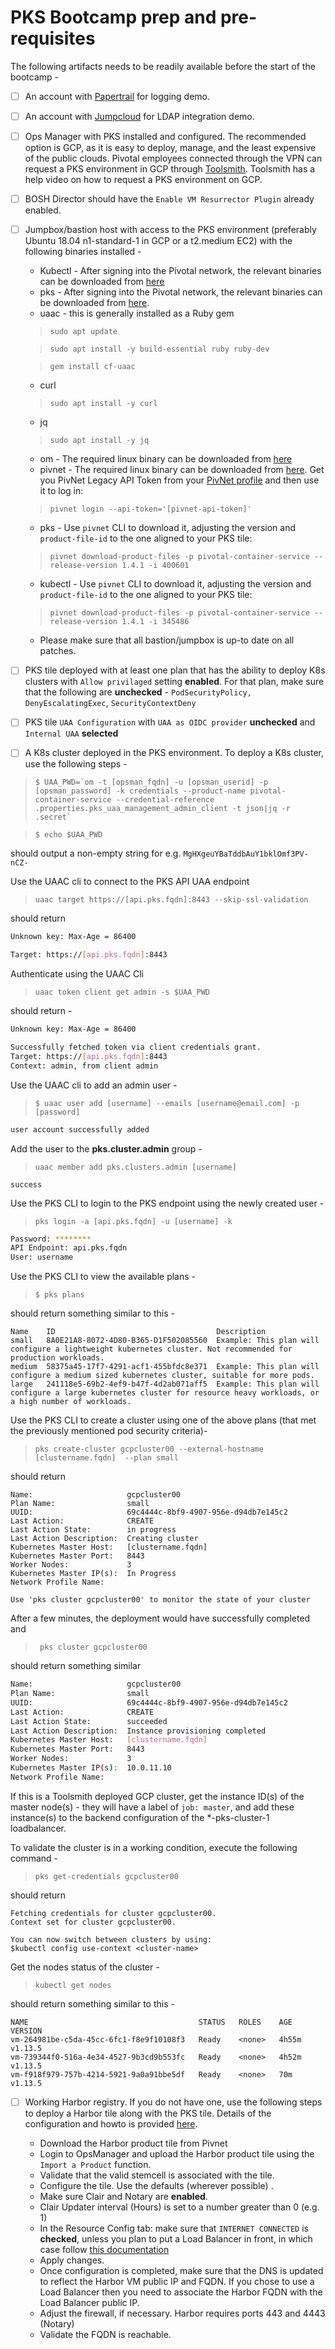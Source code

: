 # PKS Bootcamp prep and pre-requisites

The following artifacts needs to be readily available before the start of the bootcamp -

 - [ ] An account with [Papertrail](https://papertrailapp.com/) for logging demo.
 - [ ] An account with [Jumpcloud](https://jumpcloud.com/signup/) for LDAP integration demo.
 - [ ] Ops Manager with PKS installed and configured. The recommended option is GCP, as it is easy to deploy, manage, and the least expensive of the public clouds. Pivotal employees connected through the VPN can request a PKS environment in GCP through [Toolsmith](https://environments.toolsmiths.cf-app.com/home). Toolsmith has a help video on how to request a PKS environment on GCP.
 - [ ] BOSH Director should have the `Enable VM Resurrector Plugin` already enabled.
 - [ ] Jumpbox/bastion host with access to the PKS environment (preferably Ubuntu 18.04 n1-standard-1 in GCP or a t2.medium EC2) with the following binaries installed -
   * Kubectl - After signing into the Pivotal network, the relevant binaries can be downloaded from [here](https://network.pivotal.io/products/pivotal-container-service/#/releases/386533/file_groups/1831)
   * pks - After signing into the Pivotal network, the relevant binaries can be downloaded from [here](https://network.pivotal.io/products/pivotal-container-service/#/releases/386533/file_groups/1830).
   * uaac - this is generally installed as a Ruby gem
    > `sudo apt update`

    > `sudo apt install -y build-essential ruby ruby-dev`

    > `gem install cf-uaac`
   * curl
   > `sudo apt install -y curl`
   * jq
   > `sudo apt install -y jq`
   * om - The required linux binary can be downloaded from [here](https://github.com/pivotal-cf/om/releases)
   * pivnet - The required linux binary can be downloaded from [here](https://github.com/pivotal-cf/pivnet-cli/releases). Get you PivNet Legacy API Token from your [PivNet profile](https://network.pivotal.io/users/dashboard/edit-profile) and then use it to log in:
   > `pivnet login --api-token='[pivnet-api-token]'`
   * pks - Use `pivnet` CLI to download it, adjusting the version and `product-file-id` to the one aligned to your PKS tile:
   > `pivnet download-product-files -p pivotal-container-service --release-version 1.4.1 -i 400601`
   * kubectl - Use `pivnet` CLI to download it, adjusting the version and `product-file-id` to the one aligned to your PKS tile:
   > `pivnet download-product-files -p pivotal-container-service --release-version 1.4.1 -i 345486`
   * Please make sure that all bastion/jumpbox is up-to date on all patches.


 - [ ] PKS tile deployed with at least one plan that has the ability to deploy K8s clusters with `Allow privilaged` setting **enabled**. For that plan, make sure that the following are **unchecked** - `PodSecurityPolicy,` `DenyEscalatingExec`, `SecurityContextDeny`
 - [ ] PKS tile `UAA Configuration` with `UAA as OIDC provider` **unchecked** and `Internal UAA` **selected**
 - [ ] A K8s cluster deployed in the PKS environment. To deploy a K8s cluster, use the following steps -

>``
$ UAA_PWD=`om -t [opsman_fqdn] -u [opsman_userid] -p [opsman_password] -k credentials --product-name pivotal-container-service --credential-reference .properties.pks_uaa_management_admin_client -t json|jq -r .secret`
``

> `$ echo $UAA_PWD`

should output a non-empty string for e.g.
`MgHXgeuYBaTddbAuY1bklOmf3PV-nCZ-`

Use the UAAC cli to connect to the PKS API UAA endpoint

> `uaac target https://[api.pks.fqdn]:8443 --skip-ssl-validation`

should return
```bash
Unknown key: Max-Age = 86400

Target: https://[api.pks.fqdn]:8443
```
Authenticate using the UAAC Cli

> `uaac token client get admin -s $UAA_PWD`

should return -
```bash
Unknown key: Max-Age = 86400

Successfully fetched token via client credentials grant.
Target: https://[api.pks.fqdn]:8443
Context: admin, from client admin
```
Use the UAAC cli to add an admin user -

>`$ uaac user add [username] --emails [username@email.com] -p [password]`

```bash
user account successfully added
```
Add the user to the **pks.cluster.admin** group -
> `uaac member add pks.clusters.admin [username]`

```
success
```
Use the PKS CLI to login to the PKS endpoint using the newly created user -

> `pks login -a [api.pks.fqdn] -u [username] -k`

```bash
Password: ********
API Endpoint: api.pks.fqdn
User: username
```

Use the PKS CLI to view the available plans -

>`$ pks plans`

should return something similar to this -
```shell
Name    ID                                    Description
small   8A0E21A8-8072-4D80-B365-D1F502085560  Example: This plan will configure a lightweight kubernetes cluster. Not recommended for production workloads.
medium  58375a45-17f7-4291-acf1-455bfdc8e371  Example: This plan will configure a medium sized kubernetes cluster, suitable for more pods.
large   241118e5-69b2-4ef9-b47f-4d2ab071aff5  Example: This plan will configure a large kubernetes cluster for resource heavy workloads, or a high number of workloads.
```

Use the PKS CLI to create a cluster using one of the above plans (that met the previously mentioned pod security criteria)-

>`pks create-cluster gcpcluster00 --external-hostname [clustername.fqdn]  --plan small`

should return
```shell
Name:                     gcpcluster00
Plan Name:                small
UUID:                     69c4444c-8bf9-4907-956e-d94db7e145c2
Last Action:              CREATE
Last Action State:        in progress
Last Action Description:  Creating cluster
Kubernetes Master Host:   [clustername.fqdn]
Kubernetes Master Port:   8443
Worker Nodes:             3
Kubernetes Master IP(s):  In Progress
Network Profile Name:

Use 'pks cluster gcpcluster00' to monitor the state of your cluster
```

After a few minutes, the deployment would have successfully completed and

>` pks cluster gcpcluster00`

should return something similar

```bash
Name:                     gcpcluster00
Plan Name:                small
UUID:                     69c4444c-8bf9-4907-956e-d94db7e145c2
Last Action:              CREATE
Last Action State:        succeeded
Last Action Description:  Instance provisioning completed
Kubernetes Master Host:   [clustername.fqdn]
Kubernetes Master Port:   8443
Worker Nodes:             3
Kubernetes Master IP(s):  10.0.11.10
Network Profile Name:
```

If this is a Toolsmith deployed GCP cluster, get the instance ID(s) of the master node(s) - they will have a label of `job: master`, and add these instance(s) to the backend configuration of the *-pks-cluster-1 loadbalancer.

To validate the cluster is in a working condition, execute the following command -

> `pks get-credentials gcpcluster00`

should return

```shell
Fetching credentials for cluster gcpcluster00.
Context set for cluster gcpcluster00.

You can now switch between clusters by using:
$kubectl config use-context <cluster-name>
```

Get the nodes status of the cluster -

> `kubectl get nodes`

should return something similar to this -

```shell
NAME                                      STATUS   ROLES    AGE     VERSION
vm-264981be-c5da-45cc-6fc1-f8e9f10108f3   Ready    <none>   4h55m   v1.13.5
vm-739344f0-516a-4e34-4527-9b3cd9b553fc   Ready    <none>   4h52m   v1.13.5
vm-f918f979-757b-4214-5921-9a0a91bbe5df   Ready    <none>   70m     v1.13.5
```

- [ ] Working Harbor registry. If you do not have one, use the following steps to deploy a Harbor tile along with the PKS tile. Details of the configuration and howto is provided [here](https://docs.pivotal.io/partners/vmware-harbor/installing.html).

  * Download the Harbor product tile from Pivnet
  * Login to OpsManager and upload the Harbor product tile using the `Import a Product` function.
  * Validate that the valid stemcell is associated with the tile.
  * Configure the tile. Use the defaults (wherever possible) .
  * Make sure Clair and Notary are **enabled**.
  * Clair Updater interval (Hours) is set to a number greater than 0 (e.g. 1)
  * In the Resource Config tab: make sure that `INTERNET CONNECTED` is **checked**, unless you plan to put a Load Balancer in front, in which case follow [this documentation](https://docs.pivotal.io/partners/vmware-harbor/installing.html#-configure-harbor-vm-resources)
  * Apply changes.
  * Once configuration is completed, make sure that the DNS is updated to reflect the Harbor VM public IP and FQDN. If you chose to use a Load Balancer then you need to associate the Harbor FQDN with the Load Balancer public IP.
  * Adjust the firewall, if necessary. Harbor requires ports 443 and 4443 (Notary)
  * Validate the FQDN is reachable.
<!--stackedit_data:
eyJoaXN0b3J5IjpbMjMzOTM2MzE0LDE4OTcxOTk5NzgsLTIwND
c2NTg3MTksLTEwNjE3NTU4NDNdfQ==
-->
